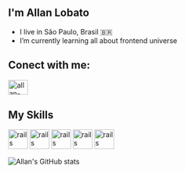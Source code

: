 ## I'm Allan Lobato
- I live in São Paulo, Brasil :brazil:
- I’m currently learning all about frontend universe

## Conect with me:
<a href="https://www.linkedin.com/in/allanlobato/" target="_blank">
<img align="center" alt="allan-linkedin" height="30" width="40" src="https://cdn.jsdelivr.net/gh/devicons/devicon/icons/linkedin/linkedin-original.svg"
style="max-width:100%";>     
</a>

## My Skills
<img src="https://cdn.jsdelivr.net/gh/devicons/devicon/icons/html5/html5-original.svg" alt="rails" height="40" width="40" 
style="max-width:100%"></img>
<img src="https://cdn.jsdelivr.net/gh/devicons/devicon/icons/css3/css3-original.svg" alt="rails" height="40" width="40" 
style="max-width:100%"></img>
<img src="https://cdn.jsdelivr.net/gh/devicons/devicon/icons/javascript/javascript-original.svg" alt="rails" height="40" width="40" 
style="max-width:100%"></img>
<img src="https://cdn.jsdelivr.net/gh/devicons/devicon/icons/typescript/typescript-original.svg" alt="rails" height="40" width="40" 
style="max-width:100%"></img>
<img src="https://cdn.jsdelivr.net/gh/devicons/devicon/icons/react/react-original.svg" alt="rails" height="40" width="40" 
style="max-width:100%"></img>




![Allan's GitHub stats](https://github-readme-stats.vercel.app/api?username=allanlobato&theme=default_repocard&show_icons=true)



<!--
**AllanLobato/AllanLobato** is a ✨ _special_ ✨ repository because its `README.md` (this file) appears on your GitHub profile.

Here are some ideas to get you started:

- 🔭 I’m currently working on ...
- 🌱 I’m currently learning ...
- 👯 I’m looking to collaborate on ...
- 🤔 I’m looking for help with ...
- 💬 Ask me about ...
- 📫 How to reach me: ...
- 😄 Pronouns: ...
- ⚡ Fun fact: ...
-->
